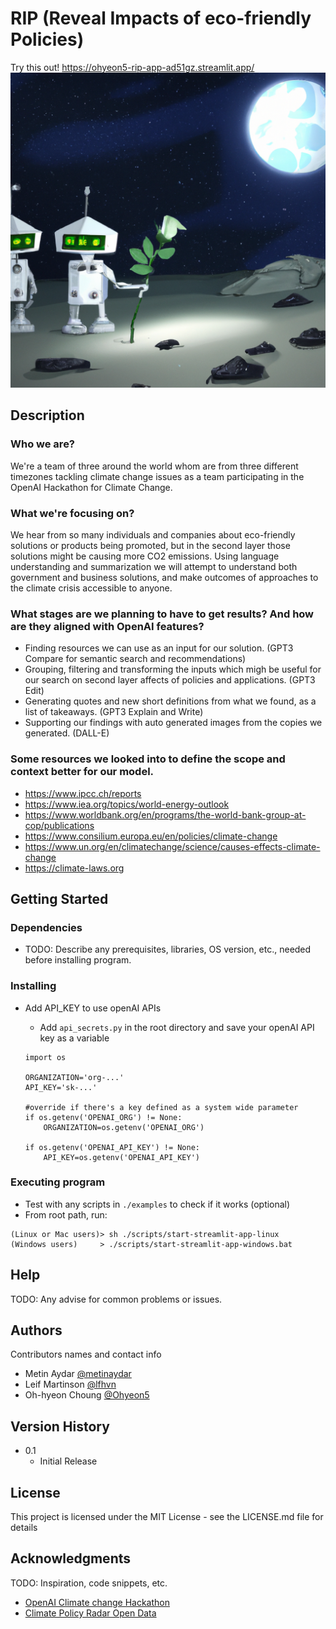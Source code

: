 # RIP (Reveal Impacts of eco-friendly Policies)
Try this out! https://ohyeon5-rip-app-ad51gz.streamlit.app/
![Alt text](figs/default_img.png?raw=true)

## Description

### Who we are?

We're a team of three around the world whom are from three different timezones tackling climate change issues as a team participating in the OpenAI Hackathon for Climate Change.


### What we're focusing on?

We hear from so many individuals and companies about eco-friendly solutions or products being promoted, but in the second layer those solutions might be causing more CO2 emissions. Using language understanding and summarization we will attempt to understand both government and business solutions, and make outcomes of approaches to the climate crisis accessible to anyone.


### What stages are we planning to have to get results? And how are they aligned with OpenAI features?

* Finding resources we can use as an input for our solution. (GPT3 Compare for semantic search and recommendations)
* Grouping, filtering and transforming the inputs which migh be useful for our search on second layer affects of policies and applications. (GPT3 Edit)
* Generating quotes and new short definitions from what we found, as a list of takeaways. (GPT3 Explain and Write)
* Supporting our findings with auto generated images from the copies we generated. (DALL-E)


### Some resources we looked into to define the scope and context better for our model.

* https://www.ipcc.ch/reports
* https://www.iea.org/topics/world-energy-outlook
* https://www.worldbank.org/en/programs/the-world-bank-group-at-cop/publications
* https://www.consilium.europa.eu/en/policies/climate-change
* https://www.un.org/en/climatechange/science/causes-effects-climate-change
* https://climate-laws.org



## Getting Started

### Dependencies

* TODO: Describe any prerequisites, libraries, OS version, etc., needed before installing program.

### Installing

* Add API_KEY to use openAI APIs

    * Add `api_secrets.py` in the root directory and save your openAI API key as a variable
    ```    
    import os

    ORGANIZATION='org-...'
    API_KEY='sk-...'

    #override if there's a key defined as a system wide parameter
    if os.getenv('OPENAI_ORG') != None:
        ORGANIZATION=os.getenv('OPENAI_ORG')
        
    if os.getenv('OPENAI_API_KEY') != None:
        API_KEY=os.getenv('OPENAI_API_KEY')
    ```

### Executing program

* Test with any scripts in `./examples` to check if it works (optional)
* From root path, run: 
```
(Linux or Mac users)> sh ./scripts/start-streamlit-app-linux
(Windows users)     > ./scripts/start-streamlit-app-windows.bat
```


## Help

TODO: Any advise for common problems or issues.


## Authors

Contributors names and contact info

* Metin Aydar [@metinaydar](https://github.com/metinaydar)
* Leif Martinson [@lfhvn](https://github.com/lfhvn)
* Oh-hyeon Choung [@Ohyeon5](https://github.com/Ohyeon5)


## Version History

* 0.1
    * Initial Release


## License

This project is licensed under the MIT License - see the LICENSE.md file for details


## Acknowledgments
TODO: Inspiration, code snippets, etc.
* [OpenAI Climate change Hackathon](https://openai.com/hackathon/)
* [Climate Policy Radar Open Data](https://github.com/climatepolicyradar/open-data)